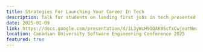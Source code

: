 ```yaml
---
title: Strategies For Launching Your Career In Tech
description: Talk for students on landing first jobs in tech presented at CUSEC 2025
date: 2025-01-09
link: https://docs.google.com/presentation/d/1L3yWcH91QAK9ScfxCwjeatNeaSJn_rf7CccnLRgkRaw/edit?usp=sharing
location: Canadian University Software Engineering Conference 2025
featured: true
---
```

